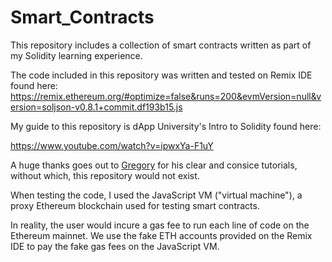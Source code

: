 # Smart_Contracts
This repository includes a collection of smart contracts written as part of my Solidity learning experience.

The code included in this repository was written and tested on Remix IDE found here:
https://remix.ethereum.org/#optimize=false&runs=200&evmVersion=null&version=soljson-v0.8.1+commit.df193b15.js

My guide to this repository is dApp University's Intro to Solidity found here:

https://www.youtube.com/watch?v=ipwxYa-F1uY

A huge thanks goes out to [Gregory](https://twitter.com/DappUniversity) for his clear and consice tutorials, without which, this repository would not exist.

When testing the code, I used the JavaScript VM ("virtual machine"), a proxy Ethereum blockchain used for testing smart contracts.

In reality, the user would incure a gas fee to run each line of code on the Ethereum mainnet. We use the fake ETH accounts provided on the Remix IDE to pay the fake gas fees on the JavaScript VM.
